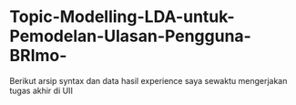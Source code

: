 # Topic-Modelling-LDA-untuk-Pemodelan-Ulasan-Pengguna-BRImo-
Berikut arsip syntax dan data hasil experience saya sewaktu mengerjakan tugas akhir di UII
